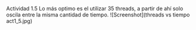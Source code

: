 Actividad 1.5
Lo más optimo es el utilizar 35 threads, a partir de ahí solo oscila entre la misma cantidad de tiempo.
![Screenshot](threads vs tiempo act1_5.jpg)